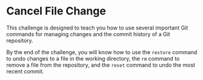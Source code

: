 # Cancel File Change

This challenge is designed to teach you how to use several important Git commands for managing changes and the commit history of a Git repository. 

By the end of the challenge, you will know how to use the `restore` command to undo changes to a file in the working directory, the `rm` command to remove a file from the repository, and the `reset` command to undo the most recent commit.
